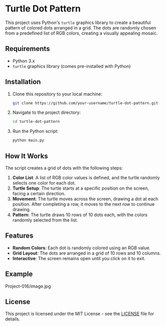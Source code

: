 # Turtle Dot Pattern

This project uses Python's `turtle` graphics library to create a beautiful pattern of colored dots arranged in a grid. The dots are randomly chosen from a predefined list of RGB colors, creating a visually appealing mosaic.

## Requirements

- Python 3.x
- `turtle` graphics library (comes pre-installed with Python)

## Installation

1. Clone this repository to your local machine:

   ```bash
   git clone https://github.com/your-username/turtle-dot-pattern.git
   ```

2. Navigate to the project directory:

   ```bash
   cd turtle-dot-pattern
   ```

3. Run the Python script:

   ```bash
   python main.py
   ```

## How It Works

The script creates a grid of dots with the following steps:

1. **Color List**: A list of RGB color values is defined, and the turtle randomly selects one color for each dot.
2. **Turtle Setup**: The turtle starts at a specific position on the screen, facing a certain direction.
3. **Movement**: The turtle moves across the screen, drawing a dot at each position. After completing a row, it moves to the next row to continue drawing.
4. **Pattern**: The turtle draws 10 rows of 10 dots each, with the colors randomly selected from the list.

## Features

- **Random Colors**: Each dot is randomly colored using an RGB value.
- **Grid Layout**: The dots are arranged in a grid of 10 rows and 10 columns.
- **Interactive**: The screen remains open until you click on it to exit.

## Example

Project-016/image.jpg

## License

This project is licensed under the MIT License - see the [LICENSE](LICENSE) file for details.
